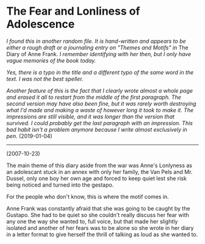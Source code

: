 # The Fear and Lonliness of Adolescence

*I found this in another random file. It is hand-written and appears to be either a rough draft or a journaling entry on "Themes and Motifs"
in* The Diary of Anne Frank. *I remember identifying with her then, but I only have vague memories of the book today.*

*Yes, there is a typo in the title and a different typo of the same word in the text. I was not the best speller.*

*Another feature of this is the fact that I clearly wrote almost a whole page and erased it all to restart from the middle of the
first paragraph. The second version may have also been fine, but it was rarely worth destroying what I'd made and making a waste of however
long it took to make it. The impressions are still visible, and it was longer than the version that survived.
I could probably get the last paragraph with an impression. This bad habit isn't a problem anymore because I write almost exclusively in pen.*
(2019-01-04)

-----

(2007-10-23)

The main theme of this diary aside from the war was Anne's Lonlyness as an adolescant stuck in an annex with only her
family, the Van Pels and Mr. Dussel, only one boy her own age  and forced to keep quiet lest she risk being noticed and turned into the
gestapo.

For the people who don't know, this is where the motif comes in.

Anne Frank was constantly afraid that she was going to be caught by the Gustapo. She had to be quiet so she couldn't really discuss her
fear with any one the way she wanted to, full voice, but that made her slightly isolated and another of her fears was to be alone so
she wrote in her diary in a letter format to give herself the thrill of talking as loud as she wanted to.
